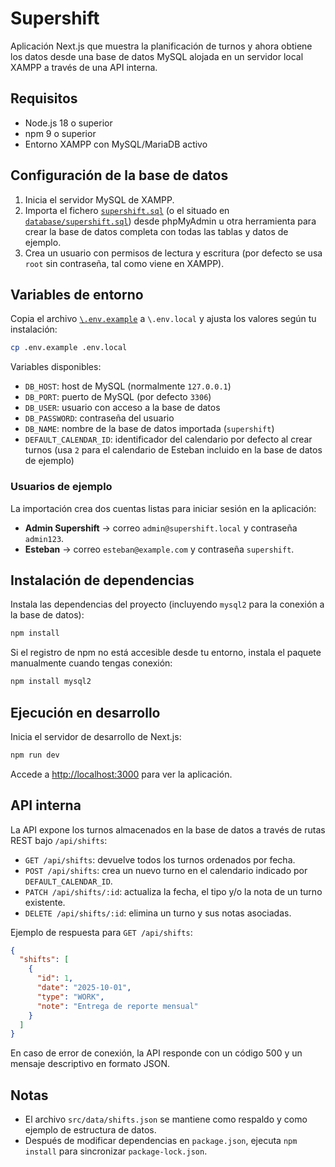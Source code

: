 # Supershift

Aplicación Next.js que muestra la planificación de turnos y ahora obtiene los datos desde una base de datos MySQL alojada en un servidor local XAMPP a través de una API interna.

## Requisitos

- Node.js 18 o superior
- npm 9 o superior
- Entorno XAMPP con MySQL/MariaDB activo

## Configuración de la base de datos

1. Inicia el servidor MySQL de XAMPP.
2. Importa el fichero [`supershift.sql`](./supershift.sql) (o el situado en [`database/supershift.sql`](./database/supershift.sql)) desde phpMyAdmin u otra herramienta para crear la base de datos completa con todas las tablas y datos de ejemplo.
3. Crea un usuario con permisos de lectura y escritura (por defecto se usa `root` sin contraseña, tal como viene en XAMPP).

## Variables de entorno

Copia el archivo [`\.env.example`](./.env.example) a `\.env.local` y ajusta los valores según tu instalación:

```bash
cp .env.example .env.local
```

Variables disponibles:

- `DB_HOST`: host de MySQL (normalmente `127.0.0.1`)
- `DB_PORT`: puerto de MySQL (por defecto `3306`)
- `DB_USER`: usuario con acceso a la base de datos
- `DB_PASSWORD`: contraseña del usuario
- `DB_NAME`: nombre de la base de datos importada (`supershift`)
- `DEFAULT_CALENDAR_ID`: identificador del calendario por defecto al crear turnos (usa `2` para el calendario de Esteban incluido en la base de datos de ejemplo)

### Usuarios de ejemplo

La importación crea dos cuentas listas para iniciar sesión en la aplicación:

- **Admin Supershift** → correo `admin@supershift.local` y contraseña `admin123`.
- **Esteban** → correo `esteban@example.com` y contraseña `supershift`.

## Instalación de dependencias

Instala las dependencias del proyecto (incluyendo `mysql2` para la conexión a la base de datos):

```bash
npm install
```

Si el registro de npm no está accesible desde tu entorno, instala el paquete manualmente cuando tengas conexión:

```bash
npm install mysql2
```

## Ejecución en desarrollo

Inicia el servidor de desarrollo de Next.js:

```bash
npm run dev
```

Accede a [http://localhost:3000](http://localhost:3000) para ver la aplicación.

## API interna

La API expone los turnos almacenados en la base de datos a través de rutas REST bajo `/api/shifts`:

- `GET /api/shifts`: devuelve todos los turnos ordenados por fecha.
- `POST /api/shifts`: crea un nuevo turno en el calendario indicado por `DEFAULT_CALENDAR_ID`.
- `PATCH /api/shifts/:id`: actualiza la fecha, el tipo y/o la nota de un turno existente.
- `DELETE /api/shifts/:id`: elimina un turno y sus notas asociadas.

Ejemplo de respuesta para `GET /api/shifts`:

```json
{
  "shifts": [
    {
      "id": 1,
      "date": "2025-10-01",
      "type": "WORK",
      "note": "Entrega de reporte mensual"
    }
  ]
}
```

En caso de error de conexión, la API responde con un código 500 y un mensaje descriptivo en formato JSON.

## Notas

- El archivo `src/data/shifts.json` se mantiene como respaldo y como ejemplo de estructura de datos.
- Después de modificar dependencias en `package.json`, ejecuta `npm install` para sincronizar `package-lock.json`.
